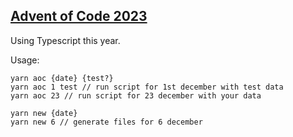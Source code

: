 ## [Advent of Code 2023](https://adventofcode.com/2023)

Using Typescript this year.

Usage:

```
yarn aoc {date} {test?}
yarn aoc 1 test // run script for 1st december with test data
yarn aoc 23 // run script for 23 december with your data

yarn new {date}
yarn new 6 // generate files for 6 december
```
